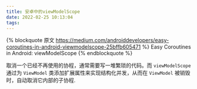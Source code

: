 ```yaml
---
title: 安卓中的viewModelScope
date: 2022-02-25 10:13:04
tags:
---
```


{% blockquote 原文 https://medium.com/androiddevelopers/easy-coroutines-in-android-viewmodelscope-25bffb605471 %}
Easy Coroutines in Android: viewModelScope
{% endblockquote %}


取消一个已经不再使用的协程，通常需要写一堆繁琐的代码。而 `viewModelScope` 通过为 `ViewModel` 类添加扩展属性来实现结构化并发，从而在 `ViewModel` 被销毁时，自动取消它内部的子协程.

<!-- more -->

